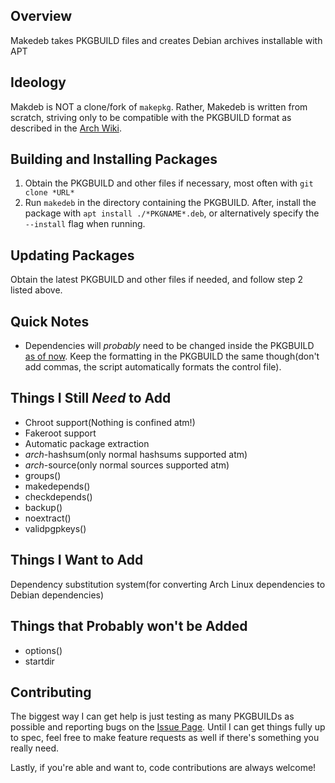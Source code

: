 ## Overview ##
Makedeb takes PKGBUILD files and creates Debian archives installable with APT

## Ideology ##
Makdeb is NOT a clone/fork of `makepkg`. Rather, Makedeb is written from scratch, striving only to be compatible with the PKGBUILD format as described in the [Arch Wiki](https://wiki.archlinux.org/index.php/PKGBUILD).

## Building and Installing Packages ##
1. Obtain the PKGBUILD and other files if necessary, most often with `git clone *URL*`
2. Run `makedeb` in the directory containing the PKGBUILD. After, install the package with `apt install ./*PKGNAME*.deb`, or alternatively specify the `--install` flag when running.

## Updating Packages ##
Obtain the latest PKGBUILD and other files if needed, and follow step 2 listed above.

## Quick Notes ##
- Dependencies will *probably* need to be changed inside the PKGBUILD [as of now](https://github.com/hwittenborn/makedeb#things-i-want-to-add). Keep the formatting in the PKGBUILD the same though(don't add commas, the script automatically formats the control file).

## Things I Still *Need* to Add ##
 - Chroot support(Nothing is confined atm!)
 - Fakeroot support
 - Automatic package extraction
 - *arch*-hashsum(only normal hashsums supported atm)
 - *arch*-source(only normal sources supported atm)
 - groups()
 - makedepends()
 - checkdepends()
 - backup()
 - noextract()
 - validpgpkeys()

## Things I Want to Add ##
Dependency substitution system(for converting Arch Linux dependencies to Debian dependencies)

## Things that Probably won't be Added ##
- options()
- startdir

## Contributing ##
The biggest way I can get help is just testing as many PKGBUILDs as possible and reporting bugs on the [Issue Page](https://github.com/hwittenborn/makedeb/issues). Until I can get things fully up to spec, feel free to make feature requests as well if there's something you really need.

Lastly, if you're able and want to, code contributions are always welcome!
